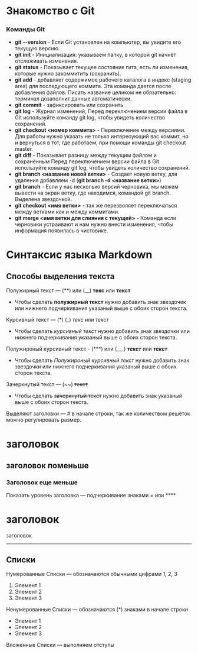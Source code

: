 # Знакомство с Git
### Команды Git
* **git --version** - Если Git установлен на компьютер, вы увидите его текущую версию.
* **git init**      - Инициализация: указываем папку, в которой git начнёт отслеживать изменения.
* **git status**    - Показывает текущее состояние гита, есть ли изменения, которые нужно закоммитить (сохранить).
* **git add**       - добавляет содержимое рабочего каталога в индекс (staging area) для последующего коммита. Эта команда дается после добавления файлов. Писать название целиком не обязательно: терминал дозаполнит данные автоматически.
* **git commit**    - зафиксировать или сохранить.
* **git log**       - Журнал изменений, Перед переключением версии файла в Git используйте команду git log, чтобы увидеть количество сохранений.
* **git checkout <номер коммита>**  - Переключение между версиями. Для работы нужно указать не только интересующий вас коммит, но и вернуться в тот, где работаем, при помощи команды git checkout master.
* **git diff**      - Показывает разницу между текущим файлом и сохранённым Перед переключением версии файла в Git используйте команду git log, чтобы увидеть количество сохранений.
* **git branch <название новой ветки>** - Создает новую ветку, для удаления добавляем -d (**git branch -d <название ветки>**)
* **git branch**    - Если у нас несколько версий черновика, мы
можем вывести на экран ветку, где находимся,
командой git branch. Выделена звездочкой.
* **git checkout <имя ветки>** - так же перезволяет переключаться между ветками как и между коммитами.
* **git merge <имя ветки для слияния с текущей>**  - Команда если черновики устраивают и нам нужно внести изменения, чтобы информация появилась в чистовике.



 
 # Синтаксис языка Markdown

## Способы выделения текста

 Полужирный текст — (**) или (__) **текс** или __текст__ 
* Чтобы сделать **полужирный текст** нужно добавить знак звездочек или нижнего подчеркивания указаный выше с обоих сторон текста.
 

 Курсивный текст — (*) (_) *текс* или  _текст_ 
 * Чтобы сделать *курсивный текст* нужно добавить знак звездочки или нижнего подчеркивания указаный выше с обоих сторон текста.

 Полужироный курсивный текст - (***) или (___) ***текст*** или ___текст___
 * Чтобы сделать *Полужироный курсивный текст* нужно добавить знак звездочки или нижнего подчеркивания указаный выше с обоих сторон текста.


 Зачеркнутый текст — (~~) ~~текст~~
 * Чтобы сделать ~~зачеркнутый текст~~ нужно добавить знак указаный выше с обоих сторон текста.

 Выделяют заголовки — # в начале строки, так же количеством решёток можно регулировать размер.
 # заголовок 

 ## заголовок поменьше

 ### Заголовок еще меньше

Показать уровень заголовка — подчеркивание знаками = или ****

заголовок 
=========
заголовок 
*********

## Списки

Нумерованные Списки — обозначаются обычными цифрами 1, 2, 3
1. Элемент 1
2. Элемент 2
3. Элемент 3

 Ненумерованные Списки — обозначаются (*) знаками в начале строки
* Элемент 1
* Элемент 2
* Элемент 3

 Вложенные Списки — выполняем отступы
